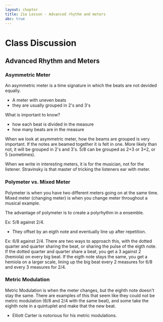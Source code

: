 ```yaml
---
layout: chapter
title: 21a Lesson - Advanced rhythm and meters
abc: true
---
```


# Class Discussion

## Advanced Rhythm and Meters

### Asymmetric Meter

An asymmetric meter is a time signature in which the beats are not devided equally. 
- A meter with uneven beats
- they are usually grouped in 2's and 3's

What is important to know? 
- how each beat is divided in the measure
- how many beats are in the measure

When we look at asymmetric meter, how the beams are grouped is very important. 
If the notes are beamed together it is felt in one.
More likely than not, it will be grouped in 2's and 3's. 
5/8 can be grouped as 2+3 or 3+2, or 5 (sometimes).

When we write in interesting meters, it is for the musician, not for the listener.
Stravinsky is that master of tricking the listeners ear with meter.

### Polymeter vs. Mixed Meter

Polymeter is when you have two different meters going on at the same time. 
Mixed meter (changing meter) is when you change meter throughout a musical example. 

The advantage of polymeter is to create a polyrhythm in a ensemble. 

Ex: 5/8 against 2/4. 
- They offset by an eigth note and eventually line up after repetition. 

Ex: 6/8 against 2/4.
There are two ways to approach this, with the dotted quarter and quarter sharing the beat, or sharing the pulse of the eigth note. 
If the dotted quarter and quarter share a beat, you get a 3 against 2 (hemiola) on every big beat. 
If the eigth note stays the same, you get a hemiola on a larger scale, lining up the big beat every 2 measures for 6/8 and every 3 measures for 2/4. 

### Metric Modulation
Metric Modulation is when the meter changes, but the eighth note doesn't stay the same. 
There are examples of this that seem like they could not be metric modulation (6/8 and 2/4 with the same beat), and some take the eighth note in a quintuplet and make that the new beat. 
- Elliott Carter is notorious for his metric modulations. 
 
